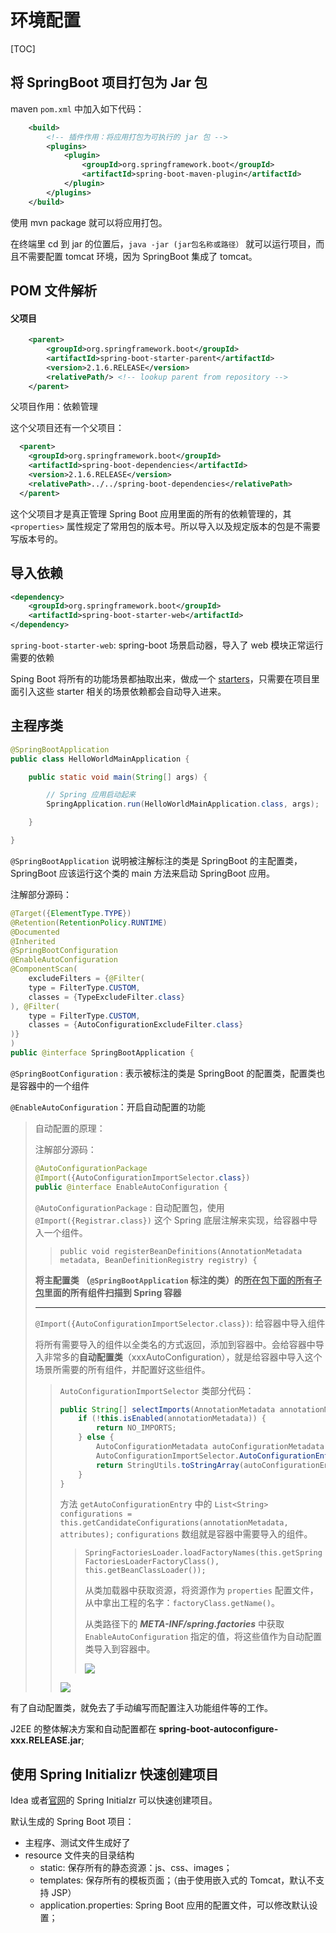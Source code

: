 # 环境配置

[TOC]

## 将 SpringBoot 项目打包为 Jar 包

maven `pom.xml` 中加入如下代码：

```xml
	<build>
		<!-- 插件作用：将应用打包为可执行的 jar 包 -->
		<plugins>
			<plugin>
				<groupId>org.springframework.boot</groupId>
				<artifactId>spring-boot-maven-plugin</artifactId>
			</plugin>
		</plugins>
	</build>
```

使用 mvn package 就可以将应用打包。

在终端里 cd 到 jar 的位置后，`java -jar (jar包名称或路径）` 就可以运行项目，而且不需要配置 tomcat 环境，因为 SpringBoot 集成了 tomcat。

## POM 文件解析

#### 父项目

```xml
	<parent>
		<groupId>org.springframework.boot</groupId>
		<artifactId>spring-boot-starter-parent</artifactId>
		<version>2.1.6.RELEASE</version>
		<relativePath/> <!-- lookup parent from repository -->
	</parent>
```

父项目作用：依赖管理

这个父项目还有一个父项目：

```xml
  <parent>
    <groupId>org.springframework.boot</groupId>
    <artifactId>spring-boot-dependencies</artifactId>
    <version>2.1.6.RELEASE</version>
    <relativePath>../../spring-boot-dependencies</relativePath>
  </parent>
```

这个父项目才是真正管理 Spring Boot 应用里面的所有的依赖管理的，其 `<properties>` 属性规定了常用包的版本号。所以导入以及规定版本的包是不需要写版本号的。

## 导入依赖

```xml
<dependency>
    <groupId>org.springframework.boot</groupId>
    <artifactId>spring-boot-starter-web</artifactId>
</dependency>
```

`spring-boot-starter-web`:  spring-boot 场景启动器，导入了 web 模块正常运行需要的依赖

Sping Boot 将所有的功能场景都抽取出来，做成一个 [starters](https://docs.spring.io/spring-boot/docs/current/reference/htmlsingle/#using-boot-starter)，只需要在项目里面引入这些 starter 相关的场景依赖都会自动导入进来。 



## 主程序类

```java
@SpringBootApplication
public class HelloWorldMainApplication {

    public static void main(String[] args) {

        // Spring 应用启动起来
        SpringApplication.run(HelloWorldMainApplication.class, args);

    }

}
```

`@SpringBootApplication` 说明被注解标注的类是 SpringBoot 的主配置类，SpringBoot 应该运行这个类的 main 方法来启动 SpringBoot 应用。

注解部分源码：

```java
@Target({ElementType.TYPE})
@Retention(RetentionPolicy.RUNTIME)
@Documented
@Inherited
@SpringBootConfiguration
@EnableAutoConfiguration
@ComponentScan(
    excludeFilters = {@Filter(
    type = FilterType.CUSTOM,
    classes = {TypeExcludeFilter.class}
), @Filter(
    type = FilterType.CUSTOM,
    classes = {AutoConfigurationExcludeFilter.class}
)}
)
public @interface SpringBootApplication {
```

`@SpringBootConfiguration` : 表示被标注的类是 SpringBoot 的配置类，配置类也是容器中的一个组件

`@EnableAutoConfiguration`：开启自动配置的功能

> 自动配置的原理：
>
> 注解部分源码：
>
> ```java
> @AutoConfigurationPackage
> @Import({AutoConfigurationImportSelector.class})
> public @interface EnableAutoConfiguration {
> ```
>
> `@AutoConfigurationPackage` : 自动配置包，使用 `@Import({Registrar.class})` 这个 Spring 底层注解来实现，给容器中导入一个组件。
>
> > ```
> > public void registerBeanDefinitions(AnnotationMetadata metadata, BeanDefinitionRegistry registry) {
> > ```
>
> **将主配置类 （`@SpringBootApplication` 标注的类）的<u>所在包下面的所有子包</u>里面的所有组件扫描到 Spring 容器**
>
> ---
>
> `@Import({AutoConfigurationImportSelector.class})`: 给容器中导入组件
>
> 将所有需要导入的组件以全类名的方式返回，添加到容器中。会给容器中导入非常多的**自动配置类**（xxxAutoConfiguration），就是给容器中导入这个场景所需要的所有组件，并配置好这些组件。
>
> > `AutoConfigurationImportSelector` 类部分代码：
> >
> > ```java
> > public String[] selectImports(AnnotationMetadata annotationMetadata) {
> >     if (!this.isEnabled(annotationMetadata)) {
> >         return NO_IMPORTS;
> >     } else {
> >         AutoConfigurationMetadata autoConfigurationMetadata = AutoConfigurationMetadataLoader.loadMetadata(this.beanClassLoader);
> >         AutoConfigurationImportSelector.AutoConfigurationEntry autoConfigurationEntry = this.getAutoConfigurationEntry(autoConfigurationMetadata, annotationMetadata);
> >         return StringUtils.toStringArray(autoConfigurationEntry.getConfigurations());
> >     }
> > }
> > ```
> >
> > 方法 `getAutoConfigurationEntry` 中的 `List<String> configurations = this.getCandidateConfigurations(annotationMetadata, attributes);`  `configurations` 数组就是容器中需要导入的组件。
> >
> > > `SpringFactoriesLoader.loadFactoryNames(this.getSpringFactoriesLoaderFactoryClass(), this.getBeanClassLoader());`  
> > >
> > > 从类加载器中获取资源，将资源作为 `properties` 配置文件，从中拿出工程的名字：`factoryClass.getName()`。
> > >
> > > 从类路径下的 ***META-INF/spring.factories*** 中获取 `EnableAutoConfiguration` 指定的值，将这些值作为自动配置类导入到容器中。
> > >
> > > ![](https://gitee.com/PhoenixBM/FigureBed/raw/picgo/img/20190719105837.png)
> >
> > ![](https://gitee.com/PhoenixBM/FigureBed/raw/picgo/img/20190719104706.png)

有了自动配置类，就免去了手动编写而配置注入功能组件等的工作。

J2EE 的整体解决方案和自动配置都在 **spring-boot-autoconfigure-xxx.RELEASE.jar**;



## 使用 Spring Initializr 快速创建项目

Idea 或者[官网](https://start.spring.io/)的 Spring Initialzr 可以快速创建项目。

默认生成的 Spring Boot 项目：

- 主程序、测试文件生成好了
- resource 文件夹的目录结构
  - static: 保存所有的静态资源：js、css、images；
  - templates: 保存所有的模板页面；（由于使用嵌入式的 Tomcat，默认不支持 JSP）
  - application.properties: Spring Boot 应用的配置文件，可以修改默认设置；

